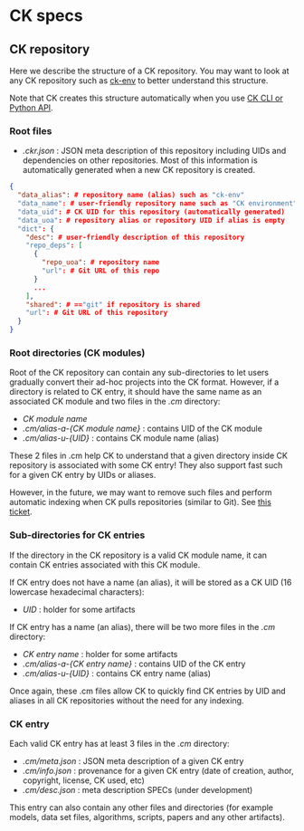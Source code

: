 # CK specs

## CK repository

Here we describe the structure of a CK repository. 
You may want to look at any CK repository such as [ck-env](https://github.com/ctuning/ck-env)
to better understand this structure.

Note that CK creates this structure automatically when you use 
[CK CLI or Python API](commands.md).

### Root files

* *.ckr.json* : JSON meta description of this repository including UIDs and dependencies on other repositories.
                Most of this information is automatically generated when a new CK repository is created.

```Json
{
  "data_alias": # repository name (alias) such as "ck-env"
  "data_name": # user-friendly repository name such as "CK environment"
  "data_uid": # CK UID for this repository (automatically generated)
  "data_uoa": # repository alias or repository UID if alias is empty
  "dict": {
    "desc": # user-friendly description of this repository
    "repo_deps": [
      {
        "repo_uoa": # repository name
        "url": # Git URL of this repo
      }
      ...
    ],
    "shared": # =="git" if repository is shared
    "url": # Git URL of this repository
  }
}
```

### Root directories (CK modules)

Root of the CK repository can contain any sub-directories to let users gradually convert their ad-hoc projects into the CK format.
However, if a directory is related to CK entry, it should have the same name as an associated CK module and two files in the *.cm* directory:

* *CK module name*
* *.cm/alias-a-{CK module name}* : contains UID of the CK module
* *.cm/alias-u-{UID}* : contains CK module name (alias)

These 2 files in .cm help CK to understand that a given directory inside CK repository is associated with some CK entry!
They also support fast such for a given CK entry by UIDs or aliases.

However, in the future, we may want to remove such files and perform automatic indexing when CK pulls repositories (similar to Git). See [this ticket](https://github.com/mlcommons/ck/issues/118).

### Sub-directories for CK entries

If the directory in the CK repository is a valid CK module name, it can contain CK entries associated with this CK module.

If CK entry does not have a name (an alias), it will be stored as a CK UID (16 lowercase hexadecimal characters):

* *UID* : holder for some artifacts

If CK entry has a name (an alias), there will be two more files in the *.cm* directory:

* *CK entry name* : holder for some artifacts 
* *.cm/alias-a-{CK entry name}* : contains UID of the CK entry
* *.cm/alias-u-{UID}* : contains CK entry name (alias)

Once again, these .cm files allow CK to quickly find CK entries by UID and aliases in all CK repositories without the need for any indexing.

### CK entry

Each valid CK entry has at least 3 files in the *.cm* directory:

* *.cm/meta.json* : JSON meta description of a given CK entry
* *.cm/info.json* : provenance for a given CK entry (date of creation, author, copyright, license, CK used, etc)
* *.cm/desc.json* : meta description SPECs (under development)

This entry can also contain any other files and directories (for example models, data set files, algorithms, scripts, papers and any other artifacts).
